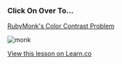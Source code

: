 

### Click On Over To...
[RubyMonk's Color Contrast Problem](https://rubymonk.com/learning/books/1-ruby-primer/problems/152-color-contrast)

![monk](https://after-school-assets.s3.amazonaws.com/monk.jpeg)



<a href='https://learn.co/lessons/hs-oo-stretch-labs' data-visibility='hidden'>View this lesson on Learn.co</a>
